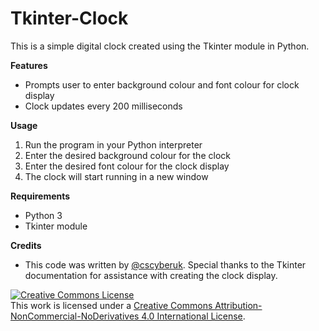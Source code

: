 # Tkinter-Clock
This is a simple digital clock created using the Tkinter module in Python.

**Features**
* Prompts user to enter background colour and font colour for clock display
* Clock updates every 200 milliseconds

**Usage**
1) Run the program in your Python interpreter
2) Enter the desired background colour for the clock
3) Enter the desired font colour for the clock display
4) The clock will start running in a new window

**Requirements**
* Python 3
* Tkinter module

**Credits**
* This code was written by [@cscyberuk](https://www.github.com/cscyberuk). Special thanks to the Tkinter documentation for assistance with creating the clock display.


<a rel="license" href="http://creativecommons.org/licenses/by-nc-nd/4.0/"><img alt="Creative Commons License" style="border-width:0" src="https://i.creativecommons.org/l/by-nc-nd/4.0/88x31.png" /></a><br />This work is licensed under a <a rel="license" href="http://creativecommons.org/licenses/by-nc-nd/4.0/">Creative Commons Attribution-NonCommercial-NoDerivatives 4.0 International License</a>.
